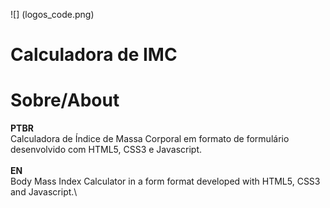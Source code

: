 ![] (logos_code.png)
# Calculadora de IMC
# Sobre/About
__PTBR__\
 Calculadora de Índice de Massa Corporal em formato de formulário desenvolvido com HTML5, CSS3 e Javascript.\
\
__EN__\
Body Mass Index Calculator in a form format developed with HTML5, CSS3 and Javascript.\
